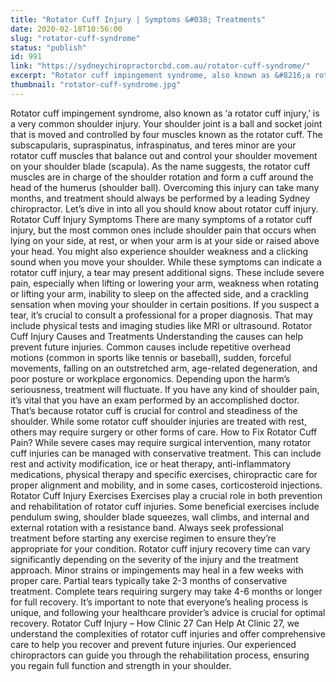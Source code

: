 ```yaml
---
title: "Rotator Cuff Injury | Symptoms &#038; Treatments"
date: 2020-02-18T10:56:00
slug: "rotator-cuff-syndrome"
status: "publish"
id: 991
link: "https://sydneychiropractorcbd.com.au/rotator-cuff-syndrome/"
excerpt: "Rotator cuff impingement syndrome, also known as &#8216;a rotator cuff injury,&#8217; is a very common shoulder injury. Your shoulder joint is a ball and socket joint that is moved and controlled by four muscles known as the rotator cuff. The subscapularis, supraspinatus, infraspinatus, and teres minor are your rotator cuff muscles that balance out and [&hellip;]"
thumbnail: "rotator-cuff-syndrome.jpg"
---
```


Rotator cuff impingement syndrome, also known as &#8216;a rotator cuff injury,&#8217; is a very common shoulder injury. Your shoulder joint is a ball and socket joint that is moved and controlled by four muscles known as the rotator cuff. The subscapularis, supraspinatus, infraspinatus, and teres minor are your rotator cuff muscles that balance out and control your shoulder movement on your shoulder blade (scapula). As the name suggests, the rotator cuff muscles are in charge of the shoulder rotation and form a cuff around the head of the humerus (shoulder ball). Overcoming this injury can take many months, and treatment should always be performed by a leading Sydney chiropractor. Let&#8217;s dive in into all you should know about rotator cuff injury. Rotator Cuff Injury Symptoms There are many symptoms of a rotator cuff injury, but the most common ones include shoulder pain that occurs when lying on your side, at rest, or when your arm is at your side or raised above your head. You might also experience shoulder weakness and a clicking sound when you move your shoulder. While these symptoms can indicate a rotator cuff injury, a tear may present additional signs. These include severe pain, especially when lifting or lowering your arm, weakness when rotating or lifting your arm, inability to sleep on the affected side, and a crackling sensation when moving your shoulder in certain positions. If you suspect a tear, it&#8217;s crucial to consult a professional for a proper diagnosis. That may include physical tests and imaging studies like MRI or ultrasound. Rotator Cuff Injury Causes and Treatments Understanding the causes can help prevent future injuries. Common causes include repetitive overhead motions (common in sports like tennis or baseball), sudden, forceful movements, falling on an outstretched arm, age-related degeneration, and poor posture or workplace ergonomics. Depending upon the harm&#8217;s seriousness, treatment will fluctuate. If you have any kind of shoulder pain, it&#8217;s vital that you have an exam performed by an accomplished doctor. That&#8217;s because rotator cuff is crucial for control and steadiness of the shoulder. While some rotator cuff shoulder injuries are treated with rest, others may require surgery or other forms of care. How to Fix Rotator Cuff Pain? While severe cases may require surgical intervention, many rotator cuff injuries can be managed with conservative treatment. This can include rest and activity modification, ice or heat therapy, anti-inflammatory medications, physical therapy and specific exercises, chiropractic care for proper alignment and mobility, and in some cases, corticosteroid injections. Rotator Cuff Injury Exercises Exercises play a crucial role in both prevention and rehabilitation of rotator cuff injuries. Some beneficial exercises include pendulum swing, shoulder blade squeezes, wall climbs, and internal and external rotation with a resistance band. Always seek professional treatment before starting any exercise regimen to ensure they&#8217;re appropriate for your condition. Rotator cuff injury recovery time can vary significantly depending on the severity of the injury and the treatment approach. Minor strains or impingements may heal in a few weeks with proper care. Partial tears typically take 2-3 months of conservative treatment. Complete tears requiring surgery may take 4-6 months or longer for full recovery. It&#8217;s important to note that everyone&#8217;s healing process is unique, and following your healthcare provider&#8217;s advice is crucial for optimal recovery. Rotator Cuff Injury &#8211; How Clinic 27 Can Help At Clinic 27, we understand the complexities of rotator cuff injuries and offer comprehensive care to help you recover and prevent future injuries. Our experienced chiropractors can guide you through the rehabilitation process, ensuring you regain full function and strength in your shoulder.
